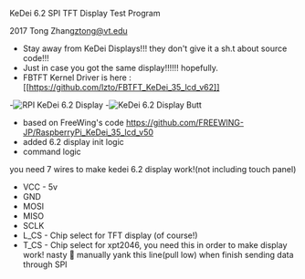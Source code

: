 KeDei 6.2 SPI TFT Display Test Program

2017 Tong Zhang<ztong@vt.edu>

- Stay away from KeDei Displays!!! they don't give it a sh.t about source code!!!
- Just in case you got the same display!!!!!!
   hopefully.
- FBTFT Kernel Driver is here : [[https://github.com/lzto/FBTFT_KeDei_35_lcd_v62]]

-![RPI KeDei 6.2 Display](/kedei_62_work.jpg)
-![KeDei 6.2 Display Butt](/kedei_butt.jpg)

- based on FreeWing's code
    https://github.com/FREEWING-JP/RaspberryPi_KeDei_35_lcd_v50
- added 6.2 display init logic
- command logic

you need 7 wires to make kedei 6.2 display work!(not including touch panel)

* VCC - 5v
* GND
* MOSI
* MISO
* SCLK
* L\_CS - Chip select for TFT display (of course!)
* T\_CS - Chip select for xpt2046, you need this in order to make display work!
nasty 🤢
manually yank this line(pull low) when finish sending data through SPI



